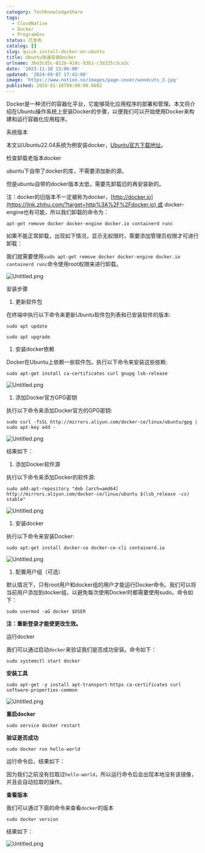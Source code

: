 ```yaml
---
category: TechKnowledgeShare
tags:
  - CloudNative
  - Docker
  - ProgramEnv
status: 已发布
catalog: []
slug: quick-install-docker-on-ubuntu
title: Ubuntu快速安装Docker
urlname: 3bd3cd5c-012b-418c-93b1-c3d325c3ca3c
date: '2023-11-18 13:06:00'
updated: '2024-09-07 17:43:00'
image: 'https://www.notion.so/images/page-cover/woodcuts_3.jpg'
published: 2020-01-18T08:00:00.000Z
---
```


Docker是一种流行的容器化平台，它能够简化应用程序的部署和管理。本文将介绍在Ubuntu操作系统上安装Docker的步骤，以便我们可以开始使用Docker来构建和运行容器化应用程序。


系统版本


本文以Ubuntu22.04系统为例安装docker，[Ubuntu官方下载地址](https://link.zhihu.com/?target=https%3A%2F%2Fubuntu.com%2Fdownload)。


检查卸载老版本docker


ubuntu下自带了docker的库，不需要添加新的源。


但是ubuntu自带的docker版本太低，需要先卸载旧的再安装新的。


注：docker的旧版本不一定被称为docker，[http://docker.io](https://link.zhihu.com/?target=http%3A%2F%2Fdocker.io) 或 docker-engine也有可能，所以我们卸载的命令为：


`apt-get remove docker docker-engine docker.io containerd runc`


如果不能正常卸载，出现如下情况，显示无权限时，需要添加管理员权限才可进行卸载：


我们就需要使用`sudo apt-get remove docker docker-engine docker.io containerd runc`命令使用root权限来进行卸载。


![Untitled.png](https://prod-files-secure.s3.us-west-2.amazonaws.com/5d24fe63-e567-4804-86f9-9fdc62e13082/39952d0f-7851-4550-b715-72a33876c773/Untitled.png?X-Amz-Algorithm=AWS4-HMAC-SHA256&X-Amz-Content-Sha256=UNSIGNED-PAYLOAD&X-Amz-Credential=ASIAZI2LB466XVRLPFAH%2F20250312%2Fus-west-2%2Fs3%2Faws4_request&X-Amz-Date=20250312T213456Z&X-Amz-Expires=3600&X-Amz-Security-Token=IQoJb3JpZ2luX2VjEH0aCXVzLXdlc3QtMiJHMEUCIQC1M1yfgGfjF6Z8ArSG7LvRGoO7rx6k6DlfM6%2B8drSqFAIgcZPzbvTXhQkqTr16RWnvWJySK05YnaN8nH0LvYoul84qiAQIxv%2F%2F%2F%2F%2F%2F%2F%2F%2F%2FARAAGgw2Mzc0MjMxODM4MDUiDFWdcfPJ3elntElhySrcA%2BymjBsK2IWTilblNzYaq0tkFDfRukC6tF9QKffDCrKuKbLH7Uif0dhfiod02BJcn5sU18NnZviT6yo3jNY7%2FOEm0jFjaz72Grsc5ZbSxvcLvfr8uQ8Wp7qNeLWHgqn2uvlkm4IzU0PYF10auX1EaAdUTDUup5HFf1GEHB9fmxnU0rsG5t9RUivHKYoXxSja%2B5PFe8A44Dkhr7MhFLDutaTcmwbCgiakp9IHx8tLMvDHUMUDekdKRdfPchuliQO9P7NK%2BWK8OyFSdaQhPhI4rqfZjYhrjm%2BmjtvhoVBHdcAYta7O0vt5FyaCJufpl%2B%2Fwd5Aa9UPMFnhH%2B%2BgeP3HdRXYG9iH7oDnkwDkDOdhEc2CIrrBPcLOy1mzc%2FGpb5ii0CSSmP0yzq8XeD7R%2FqXfeyvZE6dY4DWe3PuaGiHJYsnELKKRhEcm%2BUOnK3Drmw60X6OmKBE%2FPe1zZvU9PrATaROQo26TcnIcscID6o0AhzwLaB5OXFGw7LFET6qo47nb%2F8pDyYSmrUgkffIEseFEq%2FrVc%2B0MseSPGfQwOU9mOtaAnU3gYCJkdq89e1FNyimWrn34BM%2FaKw1dnomC60LEmIwaVCTz6v8R14o3E0SQU4Aq5AlfrsSW%2BceE4OuwhMNLix74GOqUBvZlHMBoAmheNzQfBq72kjPSXR%2B0FW%2FWVgW9i9RVIi4CYHORy0coQH5zsxbpShOPESXITNT4pSNXr6yYV4QU3zZvvalV%2BBCh1n5Mp1VkZ%2BcUAF3nPfsZI%2BtmRz37O74eHoydgbeWP2ehZdwYecDEmJBVaDi%2F08SyLYyKdhpm91LwCIw4K0IRBgaxlUGb9UFlriOgvFFlBsbST%2FK%2BvonyzfYherLOs&X-Amz-Signature=00ab0f668af346cc4c95798591ad4f9d1f5183e46f24e5265b878cee2a44f394&X-Amz-SignedHeaders=host&x-id=GetObject)


安装步骤

1. 更新软件包

在终端中执行以下命令来更新Ubuntu软件包列表和已安装软件的版本:


`sudo apt update`


`sudo apt upgrade`

1. 安装docker依赖

Docker在Ubuntu上依赖一些软件包。执行以下命令来安装这些依赖:


`sudo apt-get install ca-certificates curl gnupg lsb-release`


![Untitled.png](https://prod-files-secure.s3.us-west-2.amazonaws.com/5d24fe63-e567-4804-86f9-9fdc62e13082/b5a549a8-6621-4824-a151-93e8b0592f14/Untitled.png?X-Amz-Algorithm=AWS4-HMAC-SHA256&X-Amz-Content-Sha256=UNSIGNED-PAYLOAD&X-Amz-Credential=ASIAZI2LB466XVRLPFAH%2F20250312%2Fus-west-2%2Fs3%2Faws4_request&X-Amz-Date=20250312T213455Z&X-Amz-Expires=3600&X-Amz-Security-Token=IQoJb3JpZ2luX2VjEH0aCXVzLXdlc3QtMiJHMEUCIQC1M1yfgGfjF6Z8ArSG7LvRGoO7rx6k6DlfM6%2B8drSqFAIgcZPzbvTXhQkqTr16RWnvWJySK05YnaN8nH0LvYoul84qiAQIxv%2F%2F%2F%2F%2F%2F%2F%2F%2F%2FARAAGgw2Mzc0MjMxODM4MDUiDFWdcfPJ3elntElhySrcA%2BymjBsK2IWTilblNzYaq0tkFDfRukC6tF9QKffDCrKuKbLH7Uif0dhfiod02BJcn5sU18NnZviT6yo3jNY7%2FOEm0jFjaz72Grsc5ZbSxvcLvfr8uQ8Wp7qNeLWHgqn2uvlkm4IzU0PYF10auX1EaAdUTDUup5HFf1GEHB9fmxnU0rsG5t9RUivHKYoXxSja%2B5PFe8A44Dkhr7MhFLDutaTcmwbCgiakp9IHx8tLMvDHUMUDekdKRdfPchuliQO9P7NK%2BWK8OyFSdaQhPhI4rqfZjYhrjm%2BmjtvhoVBHdcAYta7O0vt5FyaCJufpl%2B%2Fwd5Aa9UPMFnhH%2B%2BgeP3HdRXYG9iH7oDnkwDkDOdhEc2CIrrBPcLOy1mzc%2FGpb5ii0CSSmP0yzq8XeD7R%2FqXfeyvZE6dY4DWe3PuaGiHJYsnELKKRhEcm%2BUOnK3Drmw60X6OmKBE%2FPe1zZvU9PrATaROQo26TcnIcscID6o0AhzwLaB5OXFGw7LFET6qo47nb%2F8pDyYSmrUgkffIEseFEq%2FrVc%2B0MseSPGfQwOU9mOtaAnU3gYCJkdq89e1FNyimWrn34BM%2FaKw1dnomC60LEmIwaVCTz6v8R14o3E0SQU4Aq5AlfrsSW%2BceE4OuwhMNLix74GOqUBvZlHMBoAmheNzQfBq72kjPSXR%2B0FW%2FWVgW9i9RVIi4CYHORy0coQH5zsxbpShOPESXITNT4pSNXr6yYV4QU3zZvvalV%2BBCh1n5Mp1VkZ%2BcUAF3nPfsZI%2BtmRz37O74eHoydgbeWP2ehZdwYecDEmJBVaDi%2F08SyLYyKdhpm91LwCIw4K0IRBgaxlUGb9UFlriOgvFFlBsbST%2FK%2BvonyzfYherLOs&X-Amz-Signature=0631d8b921dd3e28df877d89d96f56532ba95e83b4d6508a9fdec9b429dc89b6&X-Amz-SignedHeaders=host&x-id=GetObject)

1. 添加Docker官方GPG密钥

执行以下命令来添加Docker官方的GPG密钥:


`sudo curl -fsSL http://mirrors.aliyun.com/docker-ce/linux/ubuntu/gpg | sudo apt-key add -`


![Untitled.png](https://prod-files-secure.s3.us-west-2.amazonaws.com/5d24fe63-e567-4804-86f9-9fdc62e13082/98014b5e-f5b7-4b16-804e-ab6917971bd3/Untitled.png?X-Amz-Algorithm=AWS4-HMAC-SHA256&X-Amz-Content-Sha256=UNSIGNED-PAYLOAD&X-Amz-Credential=ASIAZI2LB466XVRLPFAH%2F20250312%2Fus-west-2%2Fs3%2Faws4_request&X-Amz-Date=20250312T213455Z&X-Amz-Expires=3600&X-Amz-Security-Token=IQoJb3JpZ2luX2VjEH0aCXVzLXdlc3QtMiJHMEUCIQC1M1yfgGfjF6Z8ArSG7LvRGoO7rx6k6DlfM6%2B8drSqFAIgcZPzbvTXhQkqTr16RWnvWJySK05YnaN8nH0LvYoul84qiAQIxv%2F%2F%2F%2F%2F%2F%2F%2F%2F%2FARAAGgw2Mzc0MjMxODM4MDUiDFWdcfPJ3elntElhySrcA%2BymjBsK2IWTilblNzYaq0tkFDfRukC6tF9QKffDCrKuKbLH7Uif0dhfiod02BJcn5sU18NnZviT6yo3jNY7%2FOEm0jFjaz72Grsc5ZbSxvcLvfr8uQ8Wp7qNeLWHgqn2uvlkm4IzU0PYF10auX1EaAdUTDUup5HFf1GEHB9fmxnU0rsG5t9RUivHKYoXxSja%2B5PFe8A44Dkhr7MhFLDutaTcmwbCgiakp9IHx8tLMvDHUMUDekdKRdfPchuliQO9P7NK%2BWK8OyFSdaQhPhI4rqfZjYhrjm%2BmjtvhoVBHdcAYta7O0vt5FyaCJufpl%2B%2Fwd5Aa9UPMFnhH%2B%2BgeP3HdRXYG9iH7oDnkwDkDOdhEc2CIrrBPcLOy1mzc%2FGpb5ii0CSSmP0yzq8XeD7R%2FqXfeyvZE6dY4DWe3PuaGiHJYsnELKKRhEcm%2BUOnK3Drmw60X6OmKBE%2FPe1zZvU9PrATaROQo26TcnIcscID6o0AhzwLaB5OXFGw7LFET6qo47nb%2F8pDyYSmrUgkffIEseFEq%2FrVc%2B0MseSPGfQwOU9mOtaAnU3gYCJkdq89e1FNyimWrn34BM%2FaKw1dnomC60LEmIwaVCTz6v8R14o3E0SQU4Aq5AlfrsSW%2BceE4OuwhMNLix74GOqUBvZlHMBoAmheNzQfBq72kjPSXR%2B0FW%2FWVgW9i9RVIi4CYHORy0coQH5zsxbpShOPESXITNT4pSNXr6yYV4QU3zZvvalV%2BBCh1n5Mp1VkZ%2BcUAF3nPfsZI%2BtmRz37O74eHoydgbeWP2ehZdwYecDEmJBVaDi%2F08SyLYyKdhpm91LwCIw4K0IRBgaxlUGb9UFlriOgvFFlBsbST%2FK%2BvonyzfYherLOs&X-Amz-Signature=14c9d2fa3603d1cff9d3c4908597886779133df8cffdbec48140871fcea291a7&X-Amz-SignedHeaders=host&x-id=GetObject)


结果如下：

1. 添加Docker软件源

执行以下命令来添加Docker的软件源:


`sudo add-apt-repository "deb [arch=amd64] http://mirrors.aliyun.com/docker-ce/linux/ubuntu $(lsb_release -cs) stable"`


![Untitled.png](https://prod-files-secure.s3.us-west-2.amazonaws.com/5d24fe63-e567-4804-86f9-9fdc62e13082/7fc5bdbe-9d4c-48b8-ba03-3309380f47ba/Untitled.png?X-Amz-Algorithm=AWS4-HMAC-SHA256&X-Amz-Content-Sha256=UNSIGNED-PAYLOAD&X-Amz-Credential=ASIAZI2LB466XVRLPFAH%2F20250312%2Fus-west-2%2Fs3%2Faws4_request&X-Amz-Date=20250312T213455Z&X-Amz-Expires=3600&X-Amz-Security-Token=IQoJb3JpZ2luX2VjEH0aCXVzLXdlc3QtMiJHMEUCIQC1M1yfgGfjF6Z8ArSG7LvRGoO7rx6k6DlfM6%2B8drSqFAIgcZPzbvTXhQkqTr16RWnvWJySK05YnaN8nH0LvYoul84qiAQIxv%2F%2F%2F%2F%2F%2F%2F%2F%2F%2FARAAGgw2Mzc0MjMxODM4MDUiDFWdcfPJ3elntElhySrcA%2BymjBsK2IWTilblNzYaq0tkFDfRukC6tF9QKffDCrKuKbLH7Uif0dhfiod02BJcn5sU18NnZviT6yo3jNY7%2FOEm0jFjaz72Grsc5ZbSxvcLvfr8uQ8Wp7qNeLWHgqn2uvlkm4IzU0PYF10auX1EaAdUTDUup5HFf1GEHB9fmxnU0rsG5t9RUivHKYoXxSja%2B5PFe8A44Dkhr7MhFLDutaTcmwbCgiakp9IHx8tLMvDHUMUDekdKRdfPchuliQO9P7NK%2BWK8OyFSdaQhPhI4rqfZjYhrjm%2BmjtvhoVBHdcAYta7O0vt5FyaCJufpl%2B%2Fwd5Aa9UPMFnhH%2B%2BgeP3HdRXYG9iH7oDnkwDkDOdhEc2CIrrBPcLOy1mzc%2FGpb5ii0CSSmP0yzq8XeD7R%2FqXfeyvZE6dY4DWe3PuaGiHJYsnELKKRhEcm%2BUOnK3Drmw60X6OmKBE%2FPe1zZvU9PrATaROQo26TcnIcscID6o0AhzwLaB5OXFGw7LFET6qo47nb%2F8pDyYSmrUgkffIEseFEq%2FrVc%2B0MseSPGfQwOU9mOtaAnU3gYCJkdq89e1FNyimWrn34BM%2FaKw1dnomC60LEmIwaVCTz6v8R14o3E0SQU4Aq5AlfrsSW%2BceE4OuwhMNLix74GOqUBvZlHMBoAmheNzQfBq72kjPSXR%2B0FW%2FWVgW9i9RVIi4CYHORy0coQH5zsxbpShOPESXITNT4pSNXr6yYV4QU3zZvvalV%2BBCh1n5Mp1VkZ%2BcUAF3nPfsZI%2BtmRz37O74eHoydgbeWP2ehZdwYecDEmJBVaDi%2F08SyLYyKdhpm91LwCIw4K0IRBgaxlUGb9UFlriOgvFFlBsbST%2FK%2BvonyzfYherLOs&X-Amz-Signature=c83d465477aec8eb217e428659641ef507b362180836887eb5b0a029a86914d5&X-Amz-SignedHeaders=host&x-id=GetObject)

1. 安装docker

执行以下命令来安装Docker:


`sudo apt-get install docker-ce docker-ce-cli containerd.io`


![Untitled.png](https://prod-files-secure.s3.us-west-2.amazonaws.com/5d24fe63-e567-4804-86f9-9fdc62e13082/d5ede442-ffc5-49c3-a76a-76559a797244/Untitled.png?X-Amz-Algorithm=AWS4-HMAC-SHA256&X-Amz-Content-Sha256=UNSIGNED-PAYLOAD&X-Amz-Credential=ASIAZI2LB466XVRLPFAH%2F20250312%2Fus-west-2%2Fs3%2Faws4_request&X-Amz-Date=20250312T213455Z&X-Amz-Expires=3600&X-Amz-Security-Token=IQoJb3JpZ2luX2VjEH0aCXVzLXdlc3QtMiJHMEUCIQC1M1yfgGfjF6Z8ArSG7LvRGoO7rx6k6DlfM6%2B8drSqFAIgcZPzbvTXhQkqTr16RWnvWJySK05YnaN8nH0LvYoul84qiAQIxv%2F%2F%2F%2F%2F%2F%2F%2F%2F%2FARAAGgw2Mzc0MjMxODM4MDUiDFWdcfPJ3elntElhySrcA%2BymjBsK2IWTilblNzYaq0tkFDfRukC6tF9QKffDCrKuKbLH7Uif0dhfiod02BJcn5sU18NnZviT6yo3jNY7%2FOEm0jFjaz72Grsc5ZbSxvcLvfr8uQ8Wp7qNeLWHgqn2uvlkm4IzU0PYF10auX1EaAdUTDUup5HFf1GEHB9fmxnU0rsG5t9RUivHKYoXxSja%2B5PFe8A44Dkhr7MhFLDutaTcmwbCgiakp9IHx8tLMvDHUMUDekdKRdfPchuliQO9P7NK%2BWK8OyFSdaQhPhI4rqfZjYhrjm%2BmjtvhoVBHdcAYta7O0vt5FyaCJufpl%2B%2Fwd5Aa9UPMFnhH%2B%2BgeP3HdRXYG9iH7oDnkwDkDOdhEc2CIrrBPcLOy1mzc%2FGpb5ii0CSSmP0yzq8XeD7R%2FqXfeyvZE6dY4DWe3PuaGiHJYsnELKKRhEcm%2BUOnK3Drmw60X6OmKBE%2FPe1zZvU9PrATaROQo26TcnIcscID6o0AhzwLaB5OXFGw7LFET6qo47nb%2F8pDyYSmrUgkffIEseFEq%2FrVc%2B0MseSPGfQwOU9mOtaAnU3gYCJkdq89e1FNyimWrn34BM%2FaKw1dnomC60LEmIwaVCTz6v8R14o3E0SQU4Aq5AlfrsSW%2BceE4OuwhMNLix74GOqUBvZlHMBoAmheNzQfBq72kjPSXR%2B0FW%2FWVgW9i9RVIi4CYHORy0coQH5zsxbpShOPESXITNT4pSNXr6yYV4QU3zZvvalV%2BBCh1n5Mp1VkZ%2BcUAF3nPfsZI%2BtmRz37O74eHoydgbeWP2ehZdwYecDEmJBVaDi%2F08SyLYyKdhpm91LwCIw4K0IRBgaxlUGb9UFlriOgvFFlBsbST%2FK%2BvonyzfYherLOs&X-Amz-Signature=d0ca7a14f54729bea94ed2ac259499d3d49dc79935b84b7374c4b3b7aeb33e33&X-Amz-SignedHeaders=host&x-id=GetObject)

1. 配置用户组（可选）

默认情况下，只有root用户和docker组的用户才能运行Docker命令。我们可以将当前用户添加到docker组，以避免每次使用Docker时都需要使用sudo。命令如下：


`sudo usermod -aG docker $USER`


**注：重新登录才能使更改生效。**


运行docker


我们可以通过启动`docker`来验证我们是否成功安装。命令如下：


`sudo systemctl start docker`


**安装工具**


`sudo apt-get -y install apt-transport-https ca-certificates curl software-properties-common`


![Untitled.png](https://prod-files-secure.s3.us-west-2.amazonaws.com/5d24fe63-e567-4804-86f9-9fdc62e13082/0c3615c1-94db-46f5-9743-68bb221a9964/Untitled.png?X-Amz-Algorithm=AWS4-HMAC-SHA256&X-Amz-Content-Sha256=UNSIGNED-PAYLOAD&X-Amz-Credential=ASIAZI2LB466XVRLPFAH%2F20250312%2Fus-west-2%2Fs3%2Faws4_request&X-Amz-Date=20250312T213456Z&X-Amz-Expires=3600&X-Amz-Security-Token=IQoJb3JpZ2luX2VjEH0aCXVzLXdlc3QtMiJHMEUCIQC1M1yfgGfjF6Z8ArSG7LvRGoO7rx6k6DlfM6%2B8drSqFAIgcZPzbvTXhQkqTr16RWnvWJySK05YnaN8nH0LvYoul84qiAQIxv%2F%2F%2F%2F%2F%2F%2F%2F%2F%2FARAAGgw2Mzc0MjMxODM4MDUiDFWdcfPJ3elntElhySrcA%2BymjBsK2IWTilblNzYaq0tkFDfRukC6tF9QKffDCrKuKbLH7Uif0dhfiod02BJcn5sU18NnZviT6yo3jNY7%2FOEm0jFjaz72Grsc5ZbSxvcLvfr8uQ8Wp7qNeLWHgqn2uvlkm4IzU0PYF10auX1EaAdUTDUup5HFf1GEHB9fmxnU0rsG5t9RUivHKYoXxSja%2B5PFe8A44Dkhr7MhFLDutaTcmwbCgiakp9IHx8tLMvDHUMUDekdKRdfPchuliQO9P7NK%2BWK8OyFSdaQhPhI4rqfZjYhrjm%2BmjtvhoVBHdcAYta7O0vt5FyaCJufpl%2B%2Fwd5Aa9UPMFnhH%2B%2BgeP3HdRXYG9iH7oDnkwDkDOdhEc2CIrrBPcLOy1mzc%2FGpb5ii0CSSmP0yzq8XeD7R%2FqXfeyvZE6dY4DWe3PuaGiHJYsnELKKRhEcm%2BUOnK3Drmw60X6OmKBE%2FPe1zZvU9PrATaROQo26TcnIcscID6o0AhzwLaB5OXFGw7LFET6qo47nb%2F8pDyYSmrUgkffIEseFEq%2FrVc%2B0MseSPGfQwOU9mOtaAnU3gYCJkdq89e1FNyimWrn34BM%2FaKw1dnomC60LEmIwaVCTz6v8R14o3E0SQU4Aq5AlfrsSW%2BceE4OuwhMNLix74GOqUBvZlHMBoAmheNzQfBq72kjPSXR%2B0FW%2FWVgW9i9RVIi4CYHORy0coQH5zsxbpShOPESXITNT4pSNXr6yYV4QU3zZvvalV%2BBCh1n5Mp1VkZ%2BcUAF3nPfsZI%2BtmRz37O74eHoydgbeWP2ehZdwYecDEmJBVaDi%2F08SyLYyKdhpm91LwCIw4K0IRBgaxlUGb9UFlriOgvFFlBsbST%2FK%2BvonyzfYherLOs&X-Amz-Signature=2172c3362734c73432be276e21c0afbe2e2c02ad199b490525987e24d33ef4dc&X-Amz-SignedHeaders=host&x-id=GetObject)


**重启docker**


`sudo service docker restart`


**验证是否成功**


`sudo docker run hello-world`


运行命令后，结果如下：


因为我们之前没有拉取过`hello-world`，所以运行命令后会出现本地没有该镜像，并且会自动拉取的操作。


**查看版本**


我们可以通过下面的命令来查看`docker`的版本


`sudo docker version`


结果如下：


![Untitled.png](https://prod-files-secure.s3.us-west-2.amazonaws.com/5d24fe63-e567-4804-86f9-9fdc62e13082/efdb509a-3c1e-41a3-91ee-a1bd88793688/Untitled.png?X-Amz-Algorithm=AWS4-HMAC-SHA256&X-Amz-Content-Sha256=UNSIGNED-PAYLOAD&X-Amz-Credential=ASIAZI2LB466XVRLPFAH%2F20250312%2Fus-west-2%2Fs3%2Faws4_request&X-Amz-Date=20250312T213456Z&X-Amz-Expires=3600&X-Amz-Security-Token=IQoJb3JpZ2luX2VjEH0aCXVzLXdlc3QtMiJHMEUCIQC1M1yfgGfjF6Z8ArSG7LvRGoO7rx6k6DlfM6%2B8drSqFAIgcZPzbvTXhQkqTr16RWnvWJySK05YnaN8nH0LvYoul84qiAQIxv%2F%2F%2F%2F%2F%2F%2F%2F%2F%2FARAAGgw2Mzc0MjMxODM4MDUiDFWdcfPJ3elntElhySrcA%2BymjBsK2IWTilblNzYaq0tkFDfRukC6tF9QKffDCrKuKbLH7Uif0dhfiod02BJcn5sU18NnZviT6yo3jNY7%2FOEm0jFjaz72Grsc5ZbSxvcLvfr8uQ8Wp7qNeLWHgqn2uvlkm4IzU0PYF10auX1EaAdUTDUup5HFf1GEHB9fmxnU0rsG5t9RUivHKYoXxSja%2B5PFe8A44Dkhr7MhFLDutaTcmwbCgiakp9IHx8tLMvDHUMUDekdKRdfPchuliQO9P7NK%2BWK8OyFSdaQhPhI4rqfZjYhrjm%2BmjtvhoVBHdcAYta7O0vt5FyaCJufpl%2B%2Fwd5Aa9UPMFnhH%2B%2BgeP3HdRXYG9iH7oDnkwDkDOdhEc2CIrrBPcLOy1mzc%2FGpb5ii0CSSmP0yzq8XeD7R%2FqXfeyvZE6dY4DWe3PuaGiHJYsnELKKRhEcm%2BUOnK3Drmw60X6OmKBE%2FPe1zZvU9PrATaROQo26TcnIcscID6o0AhzwLaB5OXFGw7LFET6qo47nb%2F8pDyYSmrUgkffIEseFEq%2FrVc%2B0MseSPGfQwOU9mOtaAnU3gYCJkdq89e1FNyimWrn34BM%2FaKw1dnomC60LEmIwaVCTz6v8R14o3E0SQU4Aq5AlfrsSW%2BceE4OuwhMNLix74GOqUBvZlHMBoAmheNzQfBq72kjPSXR%2B0FW%2FWVgW9i9RVIi4CYHORy0coQH5zsxbpShOPESXITNT4pSNXr6yYV4QU3zZvvalV%2BBCh1n5Mp1VkZ%2BcUAF3nPfsZI%2BtmRz37O74eHoydgbeWP2ehZdwYecDEmJBVaDi%2F08SyLYyKdhpm91LwCIw4K0IRBgaxlUGb9UFlriOgvFFlBsbST%2FK%2BvonyzfYherLOs&X-Amz-Signature=e3c4df0598573ad6b5ac8efaa2a5662f58f9c5838640d7b73821cc493059987c&X-Amz-SignedHeaders=host&x-id=GetObject)

